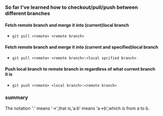 ### So far I've learned how to checkout/pull/push between different branches


#### Fetch remote branch and merge it into (current)local branch 
- `git pull <remote> <remote branch>`

#### Fetch remote branch and merge it into (current and specified)local branch
- `git pull <remote> <remote branch>:<local spcified branch>`



#### Push local branch to remote branch in regardless of what current branch it is
- `git push <remote> <local branch>:<remote branch>`


### summary
The notation ':' means '->',that is,'a:b' means 'a->b',which is from a to b.  
